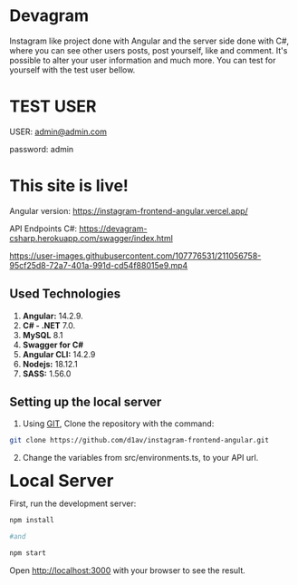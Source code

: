 # Devagram

Instagram like project done with Angular and the server side done with C#, where you can see other users posts, post yourself, like and comment.
It's possible to alter your user information and much more. You can test for yourself with the test user bellow.


# TEST USER

USER: admin@admin.com

password: admin


# This site is live!

Angular version: https://instagram-frontend-angular.vercel.app/

API Endpoints C#: https://devagram-csharp.herokuapp.com/swagger/index.html




https://user-images.githubusercontent.com/107776531/211056758-95cf25d8-72a7-401a-991d-cd54f88015e9.mp4



## Used Technologies

1. **Angular:** 14.2.9.
1. **C# - .NET** 7.0.
1. **MySQL** 8.1
1. **Swagger for C#**
1. **Angular CLI:** 14.2.9
1. **Nodejs:** 18.12.1
1. **SASS:** 1.56.0

## Setting up the local server

1. Using [GIT](https://git-scm.com/), Clone the repository with the command:
```bash
git clone https://github.com/d1av/instagram-frontend-angular.git
```
2. Change the variables from src/environments.ts, to your API url.




<strong style="font-size: 30px">Local Server
</strong>


First, run the development server:

```bash
npm install

#and

npm start
```

Open [http://localhost:3000](http://localhost:3000) with your browser to see the result.
